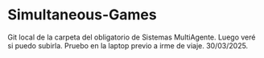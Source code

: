 # Simultaneous-Games
 Git local de la carpeta del obligatorio de Sistemas MultiAgente. Luego veré si puedo subirla. Pruebo en la laptop previo a irme de viaje. 30/03/2025.
